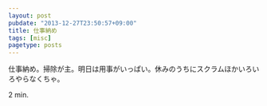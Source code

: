 ```yaml
---
layout: post
pubdate: "2013-12-27T23:50:57+09:00"
title: 仕事納め
tags: [misc]
pagetype: posts
---
```

仕事納め。掃除が主。明日は用事がいっぱい。休みのうちにスクラムほかいろいろやらなくちゃ。

2 min.
